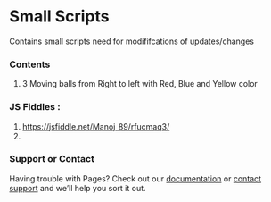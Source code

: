 # Small Scripts
  Contains small scripts need for modififcations of updates/changes


### Contents

1. 3 Moving balls from Right to left with Red, Blue and Yellow color


### JS Fiddles  : 

1. https://jsfiddle.net/Manoj_89/rfucmaq3/
2. 

### Support or Contact

Having trouble with Pages? Check out our [documentation](https://help.github.com/categories/github-pages-basics/) or [contact support](https://github.com/contact) and we’ll help you sort it out.
